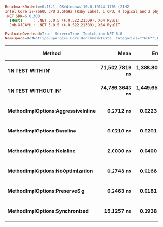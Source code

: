 ``` ini

BenchmarkDotNet=v0.13.1, OS=Windows 10.0.19044.1706 (21H2)
Intel Core i7-7660U CPU 2.50GHz (Kaby Lake), 1 CPU, 4 logical and 2 physical cores
.NET SDK=6.0.300
  [Host]     : .NET 6.0.5 (6.0.522.21309), X64 RyuJIT
  Job-XJCAYH : .NET 6.0.5 (6.0.522.21309), X64 RyuJIT

EvaluateOverhead=True  Server=True  Toolchain=.NET 6.0  
Namespace=DotNetTips.Spargine.Core.BenchmarkTests  Categories=**NEW**,Work in Progress  

```
|                             Method |           Mean |         Error |        StdDev |      StdErr |         Median |            Min |             Q1 |             Q3 |            Max |             Op/s | CI99.9% Margin | Iterations | Kurtosis | MValue | Skewness | Ratio | RatioSD | Welch(10%)/p-values | Rank |                                                       LogicalGroup | Baseline | Code Size | Allocated |
|----------------------------------- |---------------:|--------------:|--------------:|------------:|---------------:|---------------:|---------------:|---------------:|---------------:|-----------------:|---------------:|-----------:|---------:|-------:|---------:|------:|--------:|-------------------- |-----:|------------------------------------------------------------------- |--------- |----------:|----------:|
|                  **&#39;IN TEST WITH IN&#39;** | **71,502.7819 ns** | **1,388.8055 ns** | **1,991.7834 ns** | **376.4117 ns** | **71,573.3215 ns** | **66,130.3406 ns** | **70,515.2191 ns** | **72,575.6073 ns** | **75,282.3792 ns** |         **13,985.5** |  **1,388.8055 ns** |      **28.00** |   **3.5255** |  **2.000** |  **-0.5647** |     **?** |       **?** |                   **?** |    **6** | **Job-XJCAYH(EvaluateOverhead=True, Server=True, Toolchain=.NET 6.0)** |       **No** |   **2,101 B** |     **496 B** |
|               **&#39;IN TEST WITHOUT IN&#39;** | **74,786.3643 ns** | **1,449.6576 ns** | **2,032.2175 ns** | **391.1004 ns** | **75,248.2910 ns** | **68,381.1523 ns** | **73,641.5039 ns** | **76,224.3408 ns** | **77,995.8496 ns** |         **13,371.4** |  **1,449.6576 ns** |      **27.00** |   **4.4852** |  **2.000** |  **-1.0906** |     **?** |       **?** |                   **?** |    **7** | **Job-XJCAYH(EvaluateOverhead=True, Server=True, Toolchain=.NET 6.0)** |       **No** |   **2,101 B** |     **496 B** |
| **MethodImplOptions:AggressiveInline** |      **0.2712 ns** |     **0.0223 ns** |     **0.0208 ns** |   **0.0054 ns** |      **0.2826 ns** |      **0.2377 ns** |      **0.2537 ns** |      **0.2871 ns** |      **0.2966 ns** |  **3,686,843,078.2** |      **0.0223 ns** |      **15.00** |   **1.3940** |  **2.750** |  **-0.3203** |     **?** |       **?** |                   **?** |    **3** | **Job-XJCAYH(EvaluateOverhead=True, Server=True, Toolchain=.NET 6.0)** |       **No** |      **24 B** |         **-** |
|         **MethodImplOptions:Baseline** |      **0.0210 ns** |     **0.0201 ns** |     **0.0188 ns** |   **0.0049 ns** |      **0.0313 ns** |      **0.0000 ns** |      **0.0018 ns** |      **0.0386 ns** |      **0.0422 ns** | **47,568,455,859.7** |      **0.0201 ns** |      **15.00** |   **0.9506** |  **3.750** |  **-0.0881** |     **?** |       **?** |                   **?** |    **1** | **Job-XJCAYH(EvaluateOverhead=True, Server=True, Toolchain=.NET 6.0)** |      **Yes** |      **24 B** |         **-** |
|         **MethodImplOptions:NoInline** |      **2.0030 ns** |     **0.0400 ns** |     **0.0355 ns** |   **0.0095 ns** |      **2.0164 ns** |      **1.9462 ns** |      **1.9664 ns** |      **2.0228 ns** |      **2.0485 ns** |    **499,257,706.5** |      **0.0400 ns** |      **14.00** |   **1.3859** |  **2.000** |  **-0.3322** |     **?** |       **?** |                   **?** |    **4** | **Job-XJCAYH(EvaluateOverhead=True, Server=True, Toolchain=.NET 6.0)** |       **No** |      **97 B** |         **-** |
|   **MethodImplOptions:NoOptimization** |      **0.2743 ns** |     **0.0168 ns** |     **0.0157 ns** |   **0.0040 ns** |      **0.2829 ns** |      **0.2496 ns** |      **0.2560 ns** |      **0.2861 ns** |      **0.2900 ns** |  **3,645,819,507.7** |      **0.0168 ns** |      **15.00** |   **1.3852** |  **3.000** |  **-0.5852** |     **?** |       **?** |                   **?** |    **3** | **Job-XJCAYH(EvaluateOverhead=True, Server=True, Toolchain=.NET 6.0)** |       **No** |      **24 B** |         **-** |
|      **MethodImplOptions:PreserveSig** |      **0.2463 ns** |     **0.0181 ns** |     **0.0160 ns** |   **0.0043 ns** |      **0.2533 ns** |      **0.2170 ns** |      **0.2340 ns** |      **0.2582 ns** |      **0.2626 ns** |  **4,060,456,446.0** |      **0.0181 ns** |      **14.00** |   **1.8334** |  **2.667** |  **-0.7072** |     **?** |       **?** |                   **?** |    **2** | **Job-XJCAYH(EvaluateOverhead=True, Server=True, Toolchain=.NET 6.0)** |       **No** |      **24 B** |         **-** |
|     **MethodImplOptions:Synchronized** |     **15.1257 ns** |     **0.1938 ns** |     **0.1813 ns** |   **0.0468 ns** |     **15.2094 ns** |     **14.8544 ns** |     **14.9328 ns** |     **15.2643 ns** |     **15.3617 ns** |     **66,112,674.7** |      **0.1938 ns** |      **15.00** |   **1.3569** |  **2.000** |  **-0.3547** |     **?** |       **?** |                   **?** |    **5** | **Job-XJCAYH(EvaluateOverhead=True, Server=True, Toolchain=.NET 6.0)** |       **No** |     **213 B** |         **-** |
